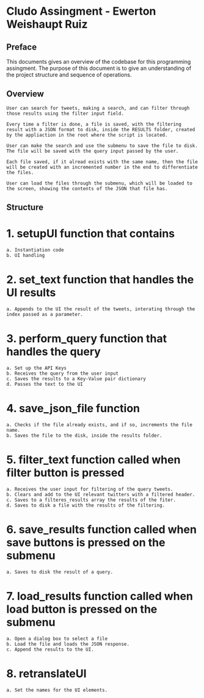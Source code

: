 
# Cludo Assingment - Ewerton Weishaupt Ruiz

## Preface

This documents gives an overview of the codebase for this programming assingment. 
The purpose of this document is to give an understanding of the project structure and 
sequence of operations. 

## Overview
    User can search for tweets, making a search, and can filter through those results using the filter input field. 

    Every time a filter is done, a file is saved, with the filtering result with a JSON format to disk, inside the RESULTS folder, created by the appliaction in the root where the script is located. 

    User can make the search and use the submenu to save the file to disk. The file will be saved with the query input passed by the user. 
    
    Each file saved, if it alread exists with the same name, then the file will be created with an incremented number in the end to differentiate the files. 

    User can load the files through the submenu, which will be loaded to the screen, showing the contents of the JSON that file has.

## Structure

# 1. setupUI function that contains
    a. Instantiation code
    b. UI handling
# 2. set_text function that handles the UI results
    a. Appends to the UI the result of the tweets, interating through the index passed as a parameter.

# 3. perform_query function that handles the query
    a. Set up the API Keys
    b. Receives the query from the user input
    c. Saves the results to a Key-Value pair dictionary
    d. Passes the text to the UI

# 4. save_json_file function 
    a. Checks if the file already exists, and if so, increments the file name. 
    b. Saves the file to the disk, inside the results folder.

# 5. filter_text function called when filter button is pressed
    a. Receives the user input for filtering of the query tweets.
    b. Clears and add to the UI relevant twitters with a filtered header.
    c. Saves to a filteres_results array the results of the fiter.
    d. Saves to disk a file with the results of the filtering.

# 6. save_results function called when save buttons is pressed on the submenu
    a. Saves to disk the result of a query.    

# 7. load_results function called when load button is pressed on the submenu            
    a. Open a dialog box to select a file
    b. Load the file and loads the JSON response.
    c. Append the results to the UI.

# 8. retranslateUI
    a. Set the names for the UI elements. 

        


